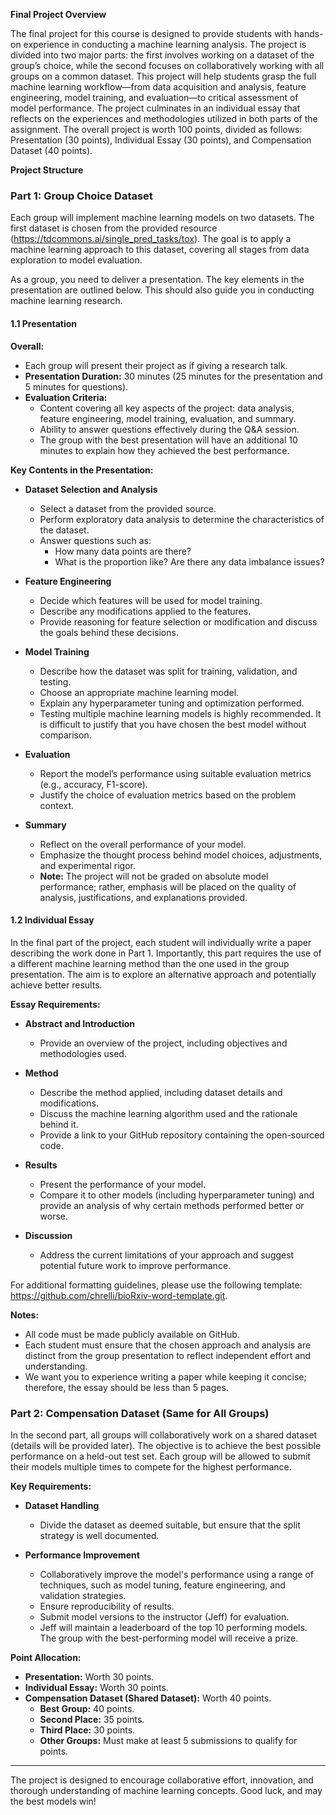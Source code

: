 **Final Project Overview**

The final project for this course is designed to provide students with hands-on experience in conducting a machine learning analysis. The project is divided into two major parts: the first involves working on a dataset of the group’s choice, while the second focuses on collaboratively working with all groups on a common dataset. This project will help students grasp the full machine learning workflow—from data acquisition and analysis, feature engineering, model training, and evaluation—to critical assessment of model performance. The project culminates in an individual essay that reflects on the experiences and methodologies utilized in both parts of the assignment. The overall project is worth 100 points, divided as follows: Presentation (30 points), Individual Essay (30 points), and Compensation Dataset (40 points).

**Project Structure**

### Part 1: Group Choice Dataset

Each group will implement machine learning models on two datasets. The first dataset is chosen from the provided resource (https://tdcommons.ai/single_pred_tasks/tox). The goal is to apply a machine learning approach to this dataset, covering all stages from data exploration to model evaluation.

As a group, you need to deliver a presentation. The key elements in the presentation are outlined below. This should also guide you in conducting machine learning research.

#### 1.1 Presentation

**Overall:**
- Each group will present their project as if giving a research talk.
- **Presentation Duration:** 30 minutes (25 minutes for the presentation and 5 minutes for questions).
- **Evaluation Criteria:**
  - Content covering all key aspects of the project: data analysis, feature engineering, model training, evaluation, and summary.
  - Ability to answer questions effectively during the Q&A session.
  - The group with the best presentation will have an additional 10 minutes to explain how they achieved the best performance.

**Key Contents in the Presentation:**

- **Dataset Selection and Analysis**
  - Select a dataset from the provided source.
  - Perform exploratory data analysis to determine the characteristics of the dataset.
  - Answer questions such as:
    - How many data points are there?
    - What is the proportion like? Are there any data imbalance issues?

- **Feature Engineering**
  - Decide which features will be used for model training.
  - Describe any modifications applied to the features.
  - Provide reasoning for feature selection or modification and discuss the goals behind these decisions.

- **Model Training**
  - Describe how the dataset was split for training, validation, and testing.
  - Choose an appropriate machine learning model.
  - Explain any hyperparameter tuning and optimization performed.
  - Testing multiple machine learning models is highly recommended. It is difficult to justify that you have chosen the best model without comparison.

- **Evaluation**
  - Report the model’s performance using suitable evaluation metrics (e.g., accuracy, F1-score).
  - Justify the choice of evaluation metrics based on the problem context.

- **Summary**
  - Reflect on the overall performance of your model.
  - Emphasize the thought process behind model choices, adjustments, and experimental rigor.
  - **Note:** The project will not be graded on absolute model performance; rather, emphasis will be placed on the quality of analysis, justifications, and explanations provided.

#### 1.2 Individual Essay

In the final part of the project, each student will individually write a paper describing the work done in Part 1. Importantly, this part requires the use of a different machine learning method than the one used in the group presentation. The aim is to explore an alternative approach and potentially achieve better results.

**Essay Requirements:**

- **Abstract and Introduction**
  - Provide an overview of the project, including objectives and methodologies used.

- **Method**
  - Describe the method applied, including dataset details and modifications.
  - Discuss the machine learning algorithm used and the rationale behind it.
  - Provide a link to your GitHub repository containing the open-sourced code.

- **Results**
  - Present the performance of your model.
  - Compare it to other models (including hyperparameter tuning) and provide an analysis of why certain methods performed better or worse.

- **Discussion**
  - Address the current limitations of your approach and suggest potential future work to improve performance.

For additional formatting guidelines, please use the following template: https://github.com/chrelli/bioRxiv-word-template.git.

**Notes:**
- All code must be made publicly available on GitHub.
- Each student must ensure that the chosen approach and analysis are distinct from the group presentation to reflect independent effort and understanding.
- We want you to experience writing a paper while keeping it concise; therefore, the essay should be less than 5 pages.

### Part 2: Compensation Dataset (Same for All Groups)

In the second part, all groups will collaboratively work on a shared dataset (details will be provided later). The objective is to achieve the best possible performance on a held-out test set. Each group will be allowed to submit their models multiple times to compete for the highest performance.

**Key Requirements:**

- **Dataset Handling**
  - Divide the dataset as deemed suitable, but ensure that the split strategy is well documented.

- **Performance Improvement**
  - Collaboratively improve the model's performance using a range of techniques, such as model tuning, feature engineering, and validation strategies.
  - Ensure reproducibility of results.
  - Submit model versions to the instructor (Jeff) for evaluation.
  - Jeff will maintain a leaderboard of the top 10 performing models. The group with the best-performing model will receive a prize.

**Point Allocation:**
- **Presentation:** Worth 30 points.
- **Individual Essay:** Worth 30 points.
- **Compensation Dataset (Shared Dataset):** Worth 40 points.
  - **Best Group:** 40 points.
  - **Second Place:** 35 points.
  - **Third Place:** 30 points.
  - **Other Groups:** Must make at least 5 submissions to qualify for points.

---

The project is designed to encourage collaborative effort, innovation, and thorough understanding of machine learning concepts. Good luck, and may the best models win!



